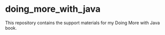 # doing_more_with_java
This repository contains the support materials for my Doing More with Java book.
